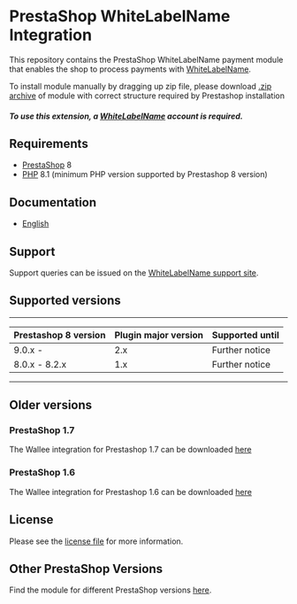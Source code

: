 # PrestaShop WhiteLabelName Integration
This repository contains the PrestaShop WhiteLabelName payment module that enables the shop to process payments with [WhiteLabelName](https://whitelabel-website.com).

To install module manually by dragging up zip file, please download [.zip archive](https://whitelabel-docs.com/prestashop/2.0.0/whitelabelmachinename.zip) of module with correct structure required by Prestashop installation

##### To use this extension, a [WhiteLabelName](https://whitelabel-signup.com) account is required.

## Requirements

* [PrestaShop](https://www.prestashop.com/) 8
* [PHP](http://php.net/) 8.1 (minimum PHP version supported by Prestashop 8 version)

## Documentation

* [English](https://whitelabel-docs.com/prestashop/2.0.0/docs/en/documentation.html)

## Support

Support queries can be issued on the [WhiteLabelName support site](https://whitelabel-support.com).

## Supported versions

____________________________________________________________________________
| Prestashop 8 version   | Plugin major version   | Supported until        |
|------------------------|------------------------|------------------------|
| 9.0.x -                | 2.x                    | Further notice         |
| 8.0.x - 8.2.x          | 1.x                    | Further notice         |
----------------------------------------------------------------------------

## Older versions

### PrestaShop 1.7
The Wallee integration for Prestashop 1.7 can be downloaded [here](https://github.com/wallee-payment/prestashop-1.7)

### PrestaShop 1.6
The Wallee integration for Prestashop 1.6 can be downloaded [here](https://github.com/wallee-payment/prestashop-1.6)

## License

Please see the [license file](https://github.com/WhiteLabelGithubOwnerName/prestashop/blob/2.0.0/LICENSE) for more information.

## Other PrestaShop Versions

Find the module for different PrestaShop versions [here](../../../prestashop).

